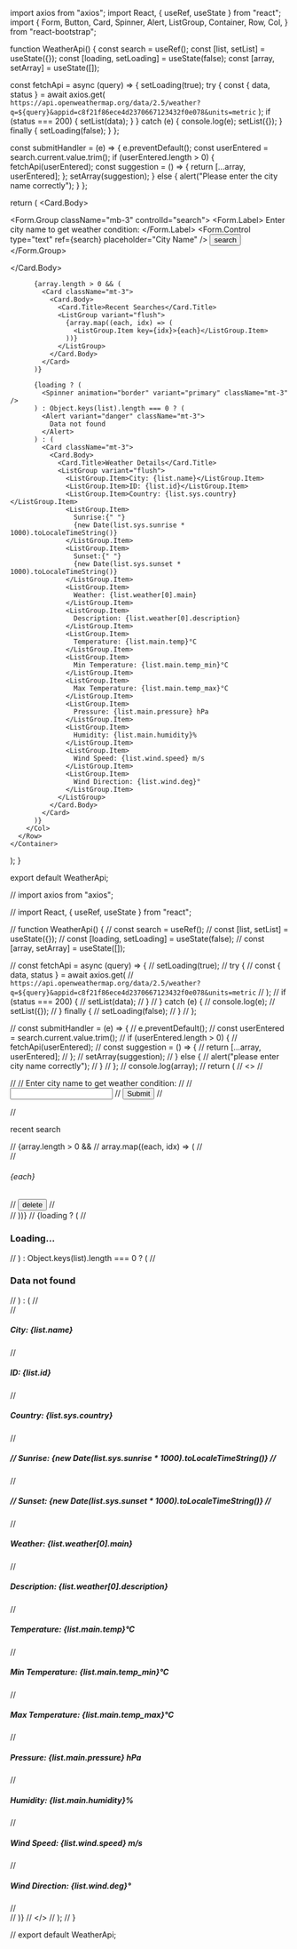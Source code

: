 


import axios from "axios";
import React, { useRef, useState } from "react";
import {
  Form,
  Button,
  Card,
  Spinner,
  Alert,
  ListGroup,
  Container,
  Row,
  Col,
} from "react-bootstrap";

function WeatherApi() {
  const search = useRef();
  const [list, setList] = useState({});
  const [loading, setLoading] = useState(false);
  const [array, setArray] = useState([]);

  const fetchApi = async (query) => {
    setLoading(true);
    try {
      const { data, status } = await axios.get(
        `https://api.openweathermap.org/data/2.5/weather?q=${query}&appid=c8f21f86ece4d2370667123432f0e078&units=metric`
      );
      if (status === 200) {
        setList(data);
      }
    } catch (e) {
      console.log(e);
      setList({});
    } finally {
      setLoading(false);
    }
  };

  const submitHandler = (e) => {
    e.preventDefault();
    const userEntered = search.current.value.trim();
    if (userEntered.length > 0) {
      fetchApi(userEntered);
      const suggestion = () => {
        return [...array, userEntered];
      };
      setArray(suggestion);
    } else {
      alert("Please enter the city name correctly");
    }
  };

  return (
    <Container className="mt-5">
      <Row className="justify-content-center">
        <Col md={6}>
          <Card>
            <Card.Body>
              <Form>
                <Form.Group className="mb-3" controlId="search">
                  <Form.Label>
                    Enter city name to get weather condition:
                  </Form.Label>
                  <Form.Control
                    type="text"
                    ref={search}
                    placeholder="City Name"
                  />
                  <Button onClick={submitHandler}>search</Button>
                </Form.Group>
              </Form>
            </Card.Body>
          </Card>

          {array.length > 0 && (
            <Card className="mt-3">
              <Card.Body>
                <Card.Title>Recent Searches</Card.Title>
                <ListGroup variant="flush">
                  {array.map((each, idx) => (
                    <ListGroup.Item key={idx}>{each}</ListGroup.Item>
                  ))}
                </ListGroup>
              </Card.Body>
            </Card>
          )}

          {loading ? (
            <Spinner animation="border" variant="primary" className="mt-3" />
          ) : Object.keys(list).length === 0 ? (
            <Alert variant="danger" className="mt-3">
              Data not found
            </Alert>
          ) : (
            <Card className="mt-3">
              <Card.Body>
                <Card.Title>Weather Details</Card.Title>
                <ListGroup variant="flush">
                  <ListGroup.Item>City: {list.name}</ListGroup.Item>
                  <ListGroup.Item>ID: {list.id}</ListGroup.Item>
                  <ListGroup.Item>Country: {list.sys.country}</ListGroup.Item>
                  <ListGroup.Item>
                    Sunrise:{" "}
                    {new Date(list.sys.sunrise * 1000).toLocaleTimeString()}
                  </ListGroup.Item>
                  <ListGroup.Item>
                    Sunset:{" "}
                    {new Date(list.sys.sunset * 1000).toLocaleTimeString()}
                  </ListGroup.Item>
                  <ListGroup.Item>
                    Weather: {list.weather[0].main}
                  </ListGroup.Item>
                  <ListGroup.Item>
                    Description: {list.weather[0].description}
                  </ListGroup.Item>
                  <ListGroup.Item>
                    Temperature: {list.main.temp}°C
                  </ListGroup.Item>
                  <ListGroup.Item>
                    Min Temperature: {list.main.temp_min}°C
                  </ListGroup.Item>
                  <ListGroup.Item>
                    Max Temperature: {list.main.temp_max}°C
                  </ListGroup.Item>
                  <ListGroup.Item>
                    Pressure: {list.main.pressure} hPa
                  </ListGroup.Item>
                  <ListGroup.Item>
                    Humidity: {list.main.humidity}%
                  </ListGroup.Item>
                  <ListGroup.Item>
                    Wind Speed: {list.wind.speed} m/s
                  </ListGroup.Item>
                  <ListGroup.Item>
                    Wind Direction: {list.wind.deg}°
                  </ListGroup.Item>
                </ListGroup>
              </Card.Body>
            </Card>
          )}
        </Col>
      </Row>
    </Container>
  );
}

export default WeatherApi;







// import axios from "axios";

// import React, { useRef, useState } from "react";

// function WeatherApi() {
//   const search = useRef();
//   const [list, setList] = useState({});
//   const [loading, setLoading] = useState(false);
//   const [array, setArray] = useState([]);

//   const fetchApi = async (query) => {
//     setLoading(true);
//     try {
//       const { data, status } = await axios.get(
//         `https://api.openweathermap.org/data/2.5/weather?q=${query}&appid=c8f21f86ece4d2370667123432f0e078&units=metric`
//       );
//       if (status === 200) {
//         setList(data);
//       }
//     } catch (e) {
//       console.log(e);
//       setList({});
//     } finally {
//       setLoading(false);
//     }
//   };

//   const submitHandler = (e) => {
//     e.preventDefault();
//     const userEntered = search.current.value.trim();
//     if (userEntered.length > 0) {
//       fetchApi(userEntered);
//       const suggestion = () => {
//         return [...array, userEntered];
//       };
//       setArray(suggestion);
//     } else {
//       alert("please enter city name correctly");
//     }
//   };
//   console.log(array);
//   return (
//     <>
//       <form onSubmit={submitHandler}>
//         <label htmlFor="search">
//           Enter city name to get weather condition:
//         </label>
//         <input type="text" id="search" ref={search} />
//         <button type="submit">Submit</button>
//       </form>
//       <p>recent search</p>
//       {array.length > 0 &&
//         array.map((each, idx) => (
//           <div key={idx}>
//             <h6>{each}</h6>
//             <button>delete</button>
//           </div>
//         ))}
//       {loading ? (
//         <h3>Loading...</h3>
//       ) : Object.keys(list).length === 0 ? (
//         <h3>Data not found</h3>
//       ) : (
//         <div>
//           <h5>City: {list.name}</h5>
//           <h5>ID: {list.id}</h5>
//           <h5>Country: {list.sys.country}</h5>
//           <h5>
//             Sunrise: {new Date(list.sys.sunrise * 1000).toLocaleTimeString()}
//           </h5>
//           <h5>
//             Sunset: {new Date(list.sys.sunset * 1000).toLocaleTimeString()}
//           </h5>
//           <h5>Weather: {list.weather[0].main}</h5>
//           <h5>Description: {list.weather[0].description}</h5>
//           <h5>Temperature: {list.main.temp}°C</h5>
//           <h5>Min Temperature: {list.main.temp_min}°C</h5>
//           <h5>Max Temperature: {list.main.temp_max}°C</h5>
//           <h5>Pressure: {list.main.pressure} hPa</h5>
//           <h5>Humidity: {list.main.humidity}%</h5>
//           <h5>Wind Speed: {list.wind.speed} m/s</h5>
//           <h5>Wind Direction: {list.wind.deg}°</h5>
//         </div>
//       )}
//     </>
//   );
// }

// export default WeatherApi;
